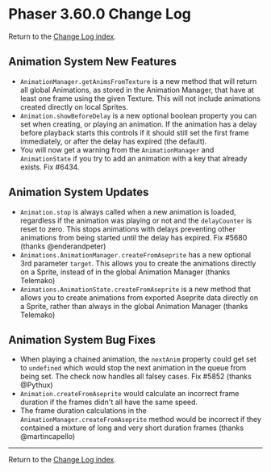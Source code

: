 # Phaser 3.60.0 Change Log

Return to the [Change Log index](CHANGELOG-v3.60.md).

## Animation System New Features

* `AnimationManager.getAnimsFromTexture` is a new method that will return all global Animations, as stored in the Animation Manager, that have at least one frame using the given Texture. This will not include animations created directly on local Sprites.
* `Animation.showBeforeDelay` is a new optional boolean property you can set when creating, or playing an animation. If the animation has a delay before playback starts this controls if it should still set the first frame immediately, or after the delay has expired (the default).
* You will now get a warning from the `AnimationManager` and `AnimationState` if you try to add an animation with a key that already exists. Fix #6434.

## Animation System Updates

* `Animation.stop` is always called when a new animation is loaded, regardless if the animation was playing or not and the `delayCounter` is reset to zero. This stops animations with delays preventing other animations from being started until the delay has expired. Fix #5680 (thanks @enderandpeter)
* `Animations.AnimationManager.createFromAseprite` has a new optional 3rd parameter `target`. This allows you to create the animations directly on a Sprite, instead of in the global Animation Manager (thanks Telemako)
* `Animations.AnimationState.createFromAseprite` is a new method that allows you to create animations from exported Aseprite data directly on a Sprite, rather than always in the global Animation Manager (thanks Telemako)

## Animation System Bug Fixes

* When playing a chained animation, the `nextAnim` property could get set to `undefined` which would stop the next animation in the queue from being set. The check now handles all falsey cases. Fix #5852 (thanks @Pythux)
* `Animation.createFromAseprite` would calculate an incorrect frame duration if the frames didn't all have the same speed.
* The frame duration calculations in the `AnimationManager.createFromAseprite` method would be incorrect if they contained a mixture of long and very short duration frames (thanks @martincapello)

---------------------------------------

Return to the [Change Log index](CHANGELOG-v3.60.md).
